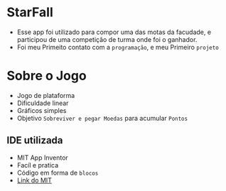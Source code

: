 # StarFall
* Esse app foi utilizado para compor uma das motas da facudade, e participou de uma competição de turma onde foi o ganhador.
* Foi meu Primeito contato com a `programação`, e meu Primeiro `projeto`
# Sobre o Jogo
* Jogo de plataforma
* Dificuldade linear
* Gráficos simples
* Objetivo `Sobreviver e pegar Moedas` para acumular `Pontos`
## IDE utilizada
* MIT App Inventor
* Facíl e pratica
* Código em forma de `blocos` 
* [Link do MIT](http://ai2.appinventor.mit.edu/)

